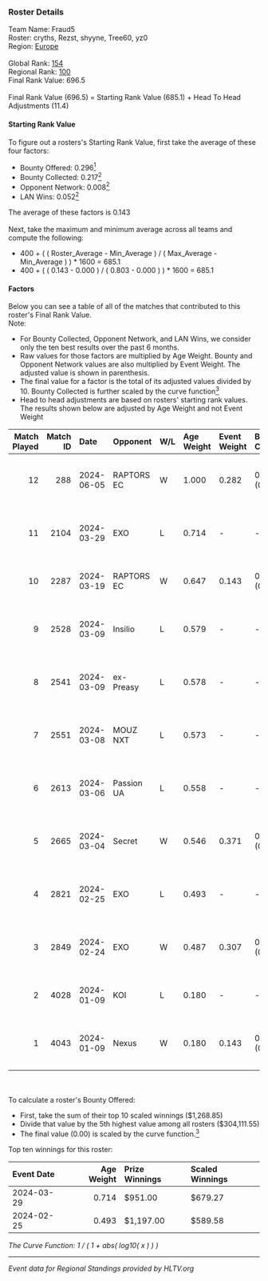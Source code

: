 ### Roster Details<br />
Team Name: Fraud5<br />
Roster: cryths, Rezst, shyyne, Tree60, yz0<br />
Region: [Europe]( ../standings_europe.md)<br />
<br />
Global Rank: [154](../standings_global.md)<br />
Regional Rank: [100]( ../standings_europe.md)<br />
Final Rank Value:  696.5<br />
<br />
Final Rank Value (696.5) = Starting Rank Value (685.1) + Head To Head Adjustments (11.4)<br />

#### Starting Rank Value<br />
To figure out a rosters's Starting Rank Value, first take the average of these four factors:<br />
- Bounty Offered: 0.296[<sup>1</sup>](#table2)
- Bounty Collected: 0.217[<sup>2</sup>](#table1)
- Opponent Network: 0.008[<sup>2</sup>](#table1)
- LAN Wins: 0.052[<sup>2</sup>](#table1)

The average of these factors is 0.143<br />
<br />
Next, take the maximum and minimum average across all teams and compute the following:<br />
- 400 + ( ( Roster_Average - Min_Average ) / ( Max_Average - Min_Average ) ) * 1600 = 685.1
- 400 + ( ( 0.143 - 0.000 ) / ( 0.803 - 0.000 ) ) * 1600 = 685.1


#### Factors<br />
Below you can see a table of all of the matches that contributed to this roster's Final Rank Value.<br />
Note:<br />

- For Bounty Collected, Opponent Network, and LAN Wins, we consider only the ten best results over the past 6 months.
- Raw values for those factors are multiplied by Age Weight. Bounty and Opponent Network values are also multiplied by Event Weight. The adjusted value is shown in parenthesis.
- The final value for a factor is the total of its adjusted values divided by 10. Bounty Collected is further scaled by the curve function[<sup>3</sup>](#curveFunction)
- Head to head adjustments are based on rosters' starting rank values. The results shown below are adjusted by Age Weight and not Event Weight
<span id="table1"></span><br />


| Match Played | Match ID | Date       | Opponent   | W/L | Age Weight | Event Weight | Bounty Collected | Opponent Network | LAN Wins  | H2H Adj. | Roster                                  |
| -: | -: | :- | :- | :- | :- | :- | :- | :- | :- | -: | :- |
|           12 |      288 | 2024-06-05 | RAPTORS EC | W   | 1.000      | 0.282        | 0.001 (0.000)    | 0.058 (0.016)    | 0 (0.000) |    13.26 | cryths, Rezst, shyyne, Tree60, yz0      |
|           11 |     2104 | 2024-03-29 | EXO        | L   | 0.714      | -            | -                | -                | -         |    -7.63 | Adam9130, bevve, dobbo, eraa, Thomas    |
|           10 |     2287 | 2024-03-19 | RAPTORS EC | W   | 0.647      | 0.143        | 0.000 (0.000)    | 0.024 (0.002)    | 0 (0.000) |     3.51 | CYPHER, eMy, ifan, Rhys, Ziimzey        |
|            9 |     2528 | 2024-03-09 | Insilio    | L   | 0.579      | -            | -                | -                | -         |    -3.88 | Rezst, shyyne, SLY, Tree60, yz0         |
|            8 |     2541 | 2024-03-09 | ex-Preasy  | L   | 0.578      | -            | -                | -                | -         |    -3.07 | Rezst, shyyne, SLY, Tree60, yz0         |
|            7 |     2551 | 2024-03-08 | MOUZ NXT   | L   | 0.573      | -            | -                | -                | -         |    -1.78 | Rezst, shyyne, SLY, Tree60, yz0         |
|            6 |     2613 | 2024-03-06 | Passion UA | L   | 0.558      | -            | -                | -                | -         |    -2.23 | Rezst, shyyne, SLY, Tree60, yz0         |
|            5 |     2665 | 2024-03-04 | Secret     | W   | 0.546      | 0.371        | 0.000 (0.000)    | 0.128 (0.026)    | 0 (0.000) |     6.14 | Rezst, shyyne, SLY, Tree60, yz0         |
|            4 |     2821 | 2024-02-25 | EXO        | L   | 0.493      | -            | -                | -                | -         |    -5.92 | Adam9130, bevve, dobbo, Extinct, smooya |
|            3 |     2849 | 2024-02-24 | EXO        | W   | 0.487      | 0.307        | 0.011 (0.002)    | 0.142 (0.021)    | 1 (0.487) |     9.61 | Rezst, shyyne, SLY, Tree60, yz0         |
|            2 |     4028 | 2024-01-09 | KOI        | L   | 0.180      | -            | -                | -                | -         |    -0.81 | dox, Rezst, shyyne, Tree60, yz0         |
|            1 |     4043 | 2024-01-09 | Nexus      | W   | 0.180      | 0.143        | 0.013 (0.000)    | 0.469 (0.012)    | 0 (0.000) |     4.17 | BTN, ERSIN, ragga, s0und, XELLOW        |

<br />
<span id="table2"></span><br />
To calculate a roster's Bounty Offered:<br />

- First, take the sum of their top 10 scaled winnings ($1,268.85)
- Divide that value by the 5th highest value among all rosters ($304,111.55)
- The final value (0.00) is scaled by the curve function.[<sup>3</sup>](#curveFunction)

Top ten winnings for this roster:<br />

| Event Date | Age Weight | Prize Winnings | Scaled Winnings |
| :- | -: | :- | :- |
| 2024-03-29 |      0.714 | $951.00        | $679.27         |
| 2024-02-25 |      0.493 | $1,197.00      | $589.58         |


<span id="curveFunction"></span>_The Curve Function: 1 / ( 1 + abs( log10( x ) ) )_<br />

---
_Event data for Regional Standings provided by HLTV.org_<br />
